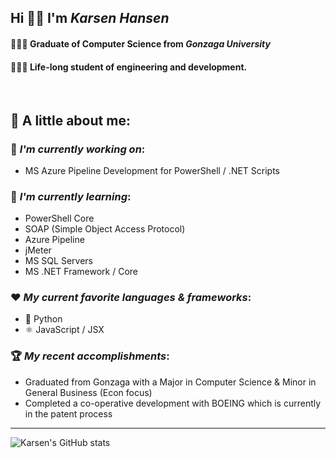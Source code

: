 ## Hi 👋🏼 I'm *Karsen Hansen*
#### 👨🏼‍🎓 Graduate of Computer Science from *Gonzaga University*  
#### 👨🏼‍💻 Life-long student of engineering and development.

<br>


🔎 A little about me:  
--


### 🔭 *I'm currently working on*:
- MS Azure Pipeline Development for PowerShell / .NET Scripts


### 🌱 *I'm currently learning*: 
- PowerShell Core
- SOAP (Simple Object Access Protocol)
- Azure Pipeline
- jMeter
- MS SQL Servers
- MS .NET Framework / Core


### ❤️ *My current favorite languages & frameworks*:
- 🐍 Python 
- ⚛️ JavaScript / JSX

### 🏆 *My recent accomplishments*:
- Graduated from Gonzaga with a Major in Computer Science & Minor in General Business (Econ focus)
- Completed a co-operative development with BOEING which is currently in the patent process

----

![Karsen's GitHub stats](https://github-readme-stats.vercel.app/api?username=Karsenh&show_icons=true&theme=dracula)

